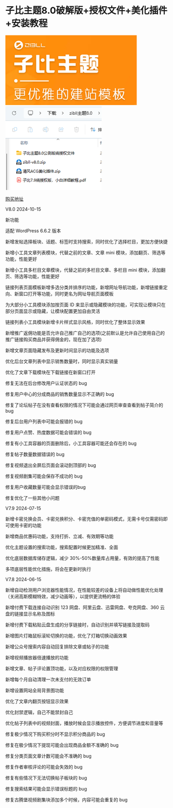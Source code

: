 # 子比主题8.0破解版+授权文件+美化插件+安装教程

![子比主题8.0破解版+授权文件+美化插件+安装教程](./img/子比主题8.0破解版+授权文件+美化插件+安装教程/1.png)
![子比主题8.0破解版+授权文件+美化插件+安装教程](./img/子比主题8.0破解版+授权文件+美化插件+安装教程/2.png)

[购买地址](https://www.xinxinzy.top/2024/11/12/%E5%AD%90%E6%AF%94%E4%B8%BB%E9%A2%988-0%E7%A0%B4%E8%A7%A3%E7%89%88%E6%8E%88%E6%9D%83%E6%96%87%E4%BB%B6%E7%BE%8E%E5%8C%96%E6%8F%92%E4%BB%B6%E5%AE%89%E8%A3%85%E6%95%99%E7%A8%8B/)


V8.0
2024-10-15

新功能

适配 WordPress 6.6.2 版本

新增发帖选择板块、话题、标签时支持搜索，同时优化了选择栏目，更加方便快捷

新增小工具文章列表模块，代替之前的文章、文章 mini 模块，添加翻页、筛选等功能，性能更好

新增小工具多栏目文章模块，代替之前的多栏目文章、多栏目 mini 模块，添加翻页、筛选等功能，性能更好

链接列表页面模板新增多选分类并排序的功能，新增网址导航功能，新增链接重定向、新窗口打开等功能，同时更名为网址导航页面模板

为大部分小工具模块添加按页面 ID 来显示或隐藏模块的功能，可实现让模块只在部分页面显示或隐藏，让模块配置更加自由灵活

链接列表小工具模块新增卡片样式显示风格，同时优化了整体显示效果

新增推广返佣功能是否允许自己推广自己的选项(之前默认是允许自己使用自己的推广链接购买商品并获得佣金的，现在加了选项)

新增文章页面隐藏发布及更新时间显示的功能及选项

优化后台文章列表中显示销售数量时，同时显示真实销量

优化了文章下载模块在下载链接在新窗口打开

修复无法在后台修改用户认证状态的 bug

修复用户中心的分成商品的销售数量显示不正确的 bug

修复了论坛帖子在没有查看权限的情况下可能会通过网页审查查看到帖子简介的 bug

修复后台用户列表中可能会报错的 bug

修复用户点赞、热度数据可能会错误的 bug

修复有小工具容器的页面删除后，小工具容器可能还会存在的 bug

修复帖子数量数据错误的 bug

修复视频退出全屏后页面会滚动到顶部的 bug

修复视频剧集可能会保存不成功的 bug

修复用户收藏数量可能会显示错误的bug

修复优化了一些其他小问题

V7.9
2024-07-15

新增卡密兑换会员、卡密兑换积分、卡密充值的单密码模式，无需卡号仅需密码即可使用卡密的功能

新增商品优惠码功能，支持打折、立减、有效期等功能

优化主题设置的搜索功能，搜索配置时候更加精准、全面

优化底层数据库储存逻辑，减少 30%-50%数量库占用量，有效的提高了性能

多项底层性能优化措施，将会在更新时执行

V7.8
2024-06-15

新增自动检测用户浏览器性能情况，在性能较差的设备上将自动做性能优化处理（关闭高斯模糊特效，减少动画等），以提供更流畅的体验

新增付费下载连接自动识别 123 网盘、阿里云盘、迅雷网盘、夸克网盘、360 云盘的链接显示名称及图标

新增付费下载粘贴云盘生成的分享链接时，自动识别并填写链接及提取码

新增图片灯箱鼠标滚轮切换的功能，优化了灯箱切换动画效果

新增公众号搜索内容自动回复排除文章或帖子的功能

新增视频播放器倍速播放的功能

新增文章、帖子评论置顶功能，以及对应权限的权限管理

新增每个月自动清理一次未支付的无效订单

新增设置网站全局背景图功能

优化了文章内翻页按钮显示效果

优化封禁逻辑，自己不能禁封自己

优化帖子列表中的视频封面，播放时候会显示播放控件，方便调节进度和音量等

修复极少情况下购买积分时不显示积分商品的 bug

修复在极少情况下提现可能会出现商品金额不准确的 bug

修复分类页面文章计数可能会不准确的 bug

修复作者审核评论的可能会失效的 bug

修复有些情况下无法切换帖子板块的 bug

修复搜索结果可能会显示错误标题的 bug

修复古腾堡视频剧集块添加多个时候，内容可能会重复的 bug  